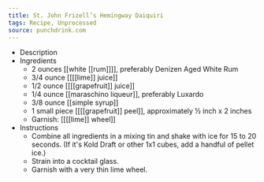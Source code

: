 ```yaml
---
title: St. John Frizell’s Hemingway Daiquiri
tags: Recipe, Unprocessed
source: punchdrink.com
---
```


- Description
- Ingredients
	- 2 ounces [[white [[rum]]]], preferably Denizen Aged White Rum
	- 3/4 ounce [[[[lime]] juice]]
	- 1/2 ounce [[[[grapefruit]] juice]]
	- 1/4 ounce [[maraschino liqueur]], preferably Luxardo
	- 3/8 ounce [[simple syrup]]
	- 1 small piece [[[[grapefruit]] peel]], approximately ½ inch x 2 inches
	- Garnish: [[[[lime]] wheel]]
- Instructions
	- Combine all ingredients in a mixing tin and shake with ice for 15 to 20 seconds. (If it's Kold Draft or other 1x1 cubes, add a handful of pellet ice.)
	- Strain into a cocktail glass.
	- Garnish with a very thin lime wheel.